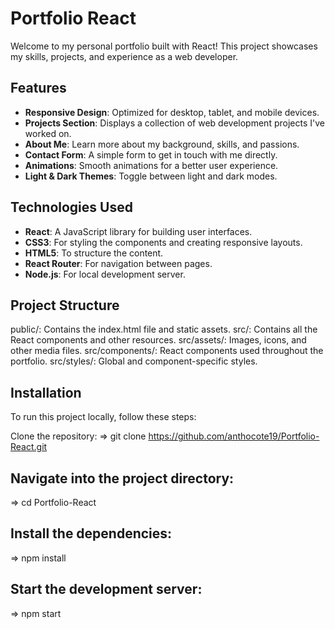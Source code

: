 # Portfolio React

Welcome to my personal portfolio built with React! This project showcases my skills, projects, and experience as a web developer.
 
## Features 
 
- **Responsive Design**: Optimized for desktop, tablet, and mobile devices. 
- **Projects Section**: Displays a collection of web development projects I've worked on.
- **About Me**: Learn more about my background, skills, and passions.
- **Contact Form**: A simple form to get in touch with me directly.
- **Animations**: Smooth animations for a better user experience.
- **Light & Dark Themes**: Toggle between light and dark modes. 

## Technologies Used

- **React**: A JavaScript library for building user interfaces.
- **CSS3**: For styling the components and creating responsive layouts.
- **HTML5**: To structure the content.
- **React Router**: For navigation between pages.
- **Node.js**: For local development server.


## Project Structure
public/: Contains the index.html file and static assets.
src/: Contains all the React components and other resources.
src/assets/: Images, icons, and other media files.
src/components/: React components used throughout the portfolio.
src/styles/: Global and component-specific styles.


## Installation

To run this project locally, follow these steps:

Clone the repository:
=> git clone https://github.com/anthocote19/Portfolio-React.git


## Navigate into the project directory: 
=> cd Portfolio-React

## Install the dependencies:
=> npm install

## Start the development server:
=> npm start

